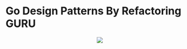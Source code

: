 # Go Design Patterns By Refactoring GURU

<p align="center">
    <a href="https://refactoring.guru" target="_blank"> 
        <img src="https://refactoring.guru/images/content-public/logos/logo-new.png?id=97d554614702483f31e38b32e82d8e34" />
    </a>
</p>
